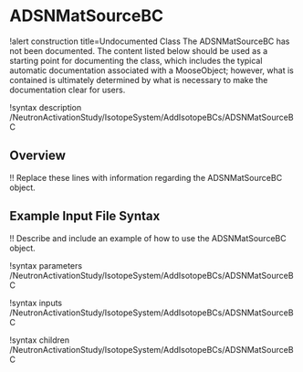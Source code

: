 # ADSNMatSourceBC

!alert construction title=Undocumented Class
The ADSNMatSourceBC has not been documented. The content listed below should be used as a starting point for
documenting the class, which includes the typical automatic documentation associated with a
MooseObject; however, what is contained is ultimately determined by what is necessary to make the
documentation clear for users.

!syntax description /NeutronActivationStudy/IsotopeSystem/AddIsotopeBCs/ADSNMatSourceBC

## Overview

!! Replace these lines with information regarding the ADSNMatSourceBC object.

## Example Input File Syntax

!! Describe and include an example of how to use the ADSNMatSourceBC object.

!syntax parameters /NeutronActivationStudy/IsotopeSystem/AddIsotopeBCs/ADSNMatSourceBC

!syntax inputs /NeutronActivationStudy/IsotopeSystem/AddIsotopeBCs/ADSNMatSourceBC

!syntax children /NeutronActivationStudy/IsotopeSystem/AddIsotopeBCs/ADSNMatSourceBC
